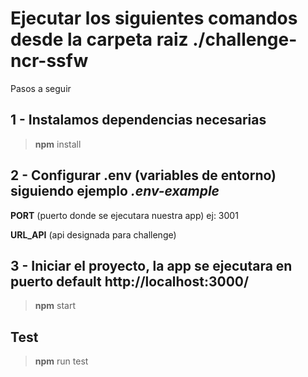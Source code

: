 # Ejecutar los siguientes comandos desde la carpeta raiz **./challenge-ncr-ssfw**
Pasos a seguir 

## 1 - Instalamos dependencias necesarias
> **npm** install

## 2 - Configurar .env (variables de entorno) siguiendo ejemplo *.env-example*

**PORT** (puerto donde se ejecutara nuestra app) ej: 3001

**URL_API** (api designada para challenge)

## 3 - Iniciar el proyecto, la app se ejecutara en puerto default http://localhost:3000/
> **npm** start


## **Test** 
> **npm** run test